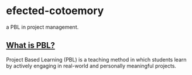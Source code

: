 # efected-cotoemory
a PBL in project management.

## [What is PBL?](https://www.pblworks.org/what-is-pbl)
Project Based Learning (PBL) is a teaching method in which students learn by actively engaging in real-world and personally meaningful projects.
